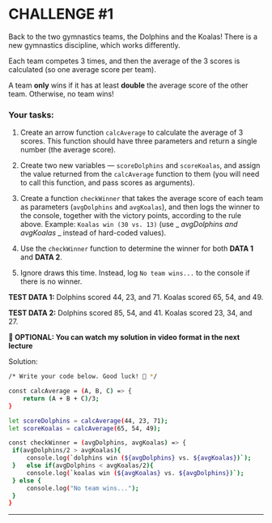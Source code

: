 # CHALLENGE #1
Back to the two gymnastics teams, the Dolphins and the Koalas! There is a new gymnastics discipline, which works differently.

Each team competes 3 times, and then the average of the 3 scores is calculated (so one average score per team).

A team **only** wins if it has at least **double** the average score of the other team. Otherwise, no team wins!



### Your tasks:

1. Create an arrow function `calcAverage` to calculate the average of 3 scores. This function should have three parameters and return a single number (the average score).

2. Create two new variables — `scoreDolphins` and `scoreKoalas`, and assign the value returned from the `calcAverage` function to them (you will need to call this function, and pass scores as arguments).

3. Create a function `checkWinner` that takes the average score of each team as parameters (`avgDolphins` and `avgKoalas`), and then logs the winner to the console, together with the victory points, according to the rule above. Example: `Koalas win (30 vs. 13)` (use _ _avgDolphins and avgKoalas_ _ instead of hard-coded values).

4. Use the `checkWinner` function to determine the winner for both **DATA 1** and **DATA 2**.

5. Ignore draws this time. Instead, log `No team wins...` to the console if there is no winner.



**TEST DATA 1:** Dolphins scored 44, 23, and 71. Koalas scored 65, 54, and 49.

**TEST DATA 2:** Dolphins scored 85, 54, and 41. Koalas scored 23, 34, and 27.



**👋 OPTIONAL: You can watch my solution in video format in the next lecture**

Solution:
```bash
/* Write your code below. Good luck! 🙂 */

const calcAverage = (A, B, C) => {
    return (A + B + C)/3;
}

let scoreDolphins = calcAverage(44, 23, 71);
let scoreKoalas = calcAverage(65, 54, 49);

const checkWinner = (avgDolphins, avgKoalas) => {
 if(avgDolphins/2 > avgKoalas){
     console.log(`dolphins win (${avgDolphins} vs. ${avgKoalas})`);
 }   else if(avgDolphins < avgKoalas/2){
     console.log(`koalas win (${avgKoalas} vs. ${avgDolphins})`);
 } else { 
     console.log("No team wins...");
 }
}
```

---

